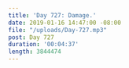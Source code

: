 ```yaml
---
title: 'Day 727: Damage.'
date: 2019-01-16 14:47:00 -08:00
file: "/uploads/Day-727.mp3"
post: Day 727
duration: '00:04:37'
length: 3844474
---
```


